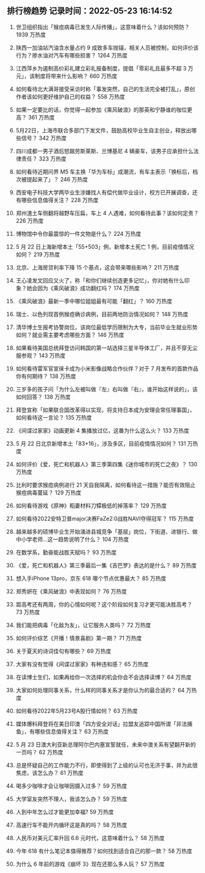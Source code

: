 
## 排行榜趋势 记录时间：2022-05-23 16:14:52
  
  1. 世卫组织指出「猴痘病毒已发生人际传播」，这意味着什么？该如何预防？ 1939 万热度
    
  2. 陕西一加油站汽油含水量占约 9 成致多车抛锚，相关人员被控制，如何评价该行为？掺水油对汽车有哪些损害？ 1264 万热度
    
  3. 江西萍乡为遏制高价彩礼建立彩礼报备制度，提倡「零彩礼且最多不超 3 万元」，该制度将带来什么影响？ 660 万热度
    
  4. 如何看待北大满哥接受采访时称「事发突然，自己的生活完全被打乱」，原创作者该如何更好维护自己的权益？ 558 万热度
    
  5. 如果一定要比的话，你觉得一起参加《乘风破浪》的那英和宁静谁的咖位更高？ 361 万热度
    
  6. 5月22日，上海市联合多部门下发文件，鼓励高校毕业生自主创业，释放出哪些信号？ 342 万热度
    
  7. 四川成都一男子酒后怒踹劳斯莱斯、兰博基尼 4 辆豪车，该男子应承担什么法律责任？ 323 万热度
    
  8. 如何看待近期问界 M5 车主换「华为车标」成潮流，有车主表示「换标后，档次被提起来了」？ 246 万热度
    
  9. 西安电子科技大学两毕业生涉嫌找人有偿代做毕业设计，校方已开展调查，还有哪些信息值得关注？ 228 万热度
    
  10. 郑州渣土车侧翻将越野车压扁，车上 4 人遇难，如何看待此事？该如何定责？ 226 万热度
    
  11. 博物馆中令你最震惊的一件文物是什么？ 224 万热度
    
  12. 5 月 22 日上海新增本土「55+503」例，新增本土死亡 1 例，目前疫情情况如何？ 219 万热度
    
  13. 北京、上海房贷利率下降 15 个基点，这会带来哪些影响？ 211 万热度
    
  14. 王心凌发文回应又火了，称「和你们继续创造更多记忆」，你对她有什么印象？她会因为《乘风破浪》成功翻红吗？ 174 万热度
    
  15. 《乘风破浪》最新一季中哪位姐姐最有可能「翻红」？ 160 万热度
    
  16. 瑞士、以色列现首例猴痘确诊病例，目前两地防治情况如何？ 148 万热度
    
  17. 清华博士生报考协警岗位，该岗位最低学历限制为大专，当前毕业生就业形势如何？就业需主要考虑哪些方面？ 146 万热度
    
  18. 如果看待美国总统拜登访问韩国的第一站选择三星半导体工厂，并且不穿无尘服参观？ 143 万热度
    
  19. 如何看待雷军官宣徕卡成为小米影像战略合作伙伴？对于 7 月发布的首款作品你有何期待？ 138 万热度
    
  20. 三岁多的孩子问「为什么左被叫做『左』右叫做『右』，谁开始这样说的」，该如何回答？ 138 万热度
    
  21. 拜登宣称「如果联合国改革得以实现，将支持日本成为安理会常任理事国」，如何看待这一言论？ 135 万热度
    
  22. 《间谍过家家》动画更新 4 集播放过亿，这番为什么这么火？ 133 万热度
    
  23. 5 月 22 日北京新增本土「83+16」，涉及多区，目前疫情情况如何？ 131 万热度
    
  24. 如何评价《爱，死亡和机器人》第三季第四集《迷你城市的死亡之夜》？ 130 万热度
    
  25. 比利时要求猴痘病例进行 21 天自我隔离，如何看待这一措施？能否有效阻止猴痘病毒蔓延？ 129 万热度
    
  26. 如何看待游戏《原神》稻妻材料刀镡极低的掉落率？ 129 万热度
    
  27. 如何看待2022安特卫普major决赛FaZe2:0战胜NAVI夺得冠军？ 115 万热度
    
  28. 越来越多的硕博毕业生开始涌进县城竞争「基层」岗位，下街道、进银行、做中小学老师…这一趋势说明了什么？ 104 万热度
    
  29. 在数学系，勤奋能战胜天赋吗？ 93 万热度
    
  30. 《爱，死亡和机器人》第三季最后一集《吉巴罗》表达的是什么？ 89 万热度
    
  31. 想入手iPhone 13pro，京东 618 哪个节点优惠最大？ 85 万热度
    
  32. 郑秀妍在《乘风破浪》中表现如何？ 76 万热度
    
  33. 距高考还有两周，你的心情如何呢？这个阶段如何复习才更可能决胜高考？ 73 万热度
    
  34. 我们能把病毒「化敌为友」，让它服务人类吗？ 72 万热度
    
  35. 如何评价综艺《开播！情景喜剧》第一期？ 71 万热度
    
  36. 关于夏天的诗词佳句有哪些？ 69 万热度
    
  37. 大家有没有觉得《间谍过家家》有种违和感？ 65 万热度
    
  38. 在读博士生们，如果再给你一次选择的机会你会不会选择读博？ 64 万热度
    
  39. 大家如何处理同事关系，什么样的同事关系才是你认为的最合适的？ 64 万热度
    
  40. 如何看待2022年5月23号A股行情如何？ 63 万热度
    
  41. 媒体爆料拜登将在美日印澳「四方安全对话」拉盟友追踪中国所谓「非法捕鱼」，有哪些信息值得关注？ 63 万热度
    
  42. 5 月 23 日澳大利亚新总理阿尔巴内塞宣誓就任，未来中澳关系有望翻开新的一页吗？ 62 万热度
    
  43. 总是怀疑自己的工作能力不行，即使得到了上级的认可也无济于事，并为此很焦虑，该怎么办？ 61 万热度
    
  44. 喝多少咖啡才会让咖啡因摄入过多？ 59 万热度
    
  45. 大学室友突然不理人，我该怎么办？ 59 万热度
    
  46. 人到中年怎么过才能更加幸福? 59 万热度
    
  47. 高速行车不能开内循环这是真的吗？ 58 万热度
    
  48. 人民币对美元汇率升回 6.6 元时代，这意味着什么？ 58 万热度
    
  49. 今年 618 有什么笔记本值得推荐？如何找到适合自己的那一款？ 58 万热度
    
  50. 为什么 6 年前的游戏《崩坏 3》现在还那么多人玩？ 57 万热度
    
